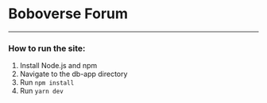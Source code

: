 # Boboverse Forum

---

### How to run the site:

1. Install Node.js and npm
2. Navigate to the db-app directory
3. Run `npm install`
4. Run `yarn dev`


